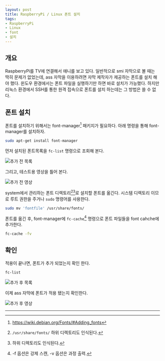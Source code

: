 ```yaml
---
layout: post
title: RaspberryPi / Linux 폰트 설치
tags:
- RaspberryPi
- Linux
- font
- 설치
---
```


## 개요

RaspberryPi를 TV에 연결해서 애니를 보고 있다. 일반적으로 smi 자막으로 볼 때는 딱히 문제가 없었는데, ass 자막을 이용하려면 자막 제작자가 제공하는 폰트를 설치 해야 했다. 윈도우 환경에서는 폰트 파일을 실행하기만 하면 바로 설치가 가능했다. 하지만 리눅스 환경에서 SSH를 통한 원격 접속으로 폰트를 설치 하는데는 그 방법은 쓸 수 없다.

## 폰트 설치

폰트를 설치하기 위해서는 font-manager[^font-manager] 패키지가 필요하다. 아래 명령을 통해 font-manager를 설치하자.

```bash
sudo apt-get install font-manager
```

먼저 설치된 폰트목록을 `fc-list` 명령으로 조회해 본다.

![추가 전 목록](https://dl.dropboxusercontent.com/u/14359304/Blog%20Images/Linux-font-Install_%EC%B6%94%EA%B0%80%20%EC%A0%84%20%EB%AA%A9%EB%A1%9D.png)

그리고, 테스트용 영상을 틀어 본다.

![추가 전 영상]()

system에서 관리하는 폰트 디렉토리[^font_dictory][^font_dictory2]로 설치할 폰트를 옮긴다.
시스템 디렉토리 이므로 루트 권한을 주거나 `sudo` 명령어를 사용한다.

```bash
sudo mv 'fontfile' /usr/share/fonts/
```

폰트를 옮긴 후, font-manager에 `fc-cache`[^fc-cache] 명령으로 폰트 파일들을 font cahche에 추가한다.

```bash
fc-cache -fv
```

## 확인

적용이 끝나면, 폰트가 추가 되었는지 확인 한다.

```bash
fc-list
```

![추가 후 목록](https://dl.dropboxusercontent.com/u/14359304/Blog%20Images/Linux-font-Install_%EC%B6%94%EA%B0%80%20%ED%9B%84%20%EB%AA%A9%EB%A1%9D.png)

이제 ass 자막에 폰트가 적용 됐는지 확인한다.

![추가 후 영상]()


---
[^font-manager]: https://wiki.debian.org/Fonts/#Adding_fonts
[^fc-cache]: -f 옵션은 강제 스캔, -v 옵션은 과정 출력.
[^font_dictory]: `/usr/share/fonts/` 하위 디렉토리도 인식된다.
[^font_dictory2]: 하위 디렉토리도 인식된다.
